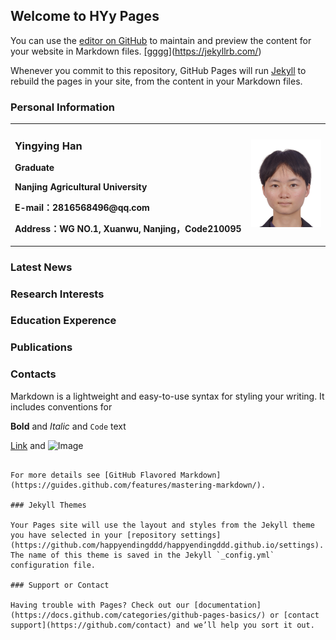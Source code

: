 ## Welcome to HYy Pages

You can use the [editor on GitHub](https://github.com/happyendingddd/happyendingddd.github.io/edit/master/index.md) to maintain and preview the content for your website in Markdown files. <u>[gggg]</u>(https://jekyllrb.com/)

Whenever you commit to this repository, GitHub Pages will run [Jekyll](https://jekyllrb.com/) to rebuild the pages in your site, from the content in your Markdown files.

### Personal Information
<table border="0">
  <tr>
    <td width="75%">
      <h3>Yingying Han</h3>
      <p><b>Graduate</b></p>
      <p><b>Nanjing Agricultural University</b></p>
      <p><b>E-mail：2816568496@qq.com</b></p>
      <p><b>Address：WG NO.1, Xuanwu, Nanjing，Code210095</b></p>
    </td>
    <td width="25%">
      <img src="/HANYINGYING2.jpg" width="100%">     
    </td>
  </tr>
</table>



### Latest News
### Research Interests
### Education Experence
### Publications
### Contacts

Markdown is a lightweight and easy-to-use syntax for styling your writing. It includes conventions for



**Bold** and _Italic_ and `Code` text

[Link](url) and ![Image](src)
```

For more details see [GitHub Flavored Markdown](https://guides.github.com/features/mastering-markdown/).

### Jekyll Themes

Your Pages site will use the layout and styles from the Jekyll theme you have selected in your [repository settings](https://github.com/happyendingddd/happyendingddd.github.io/settings). The name of this theme is saved in the Jekyll `_config.yml` configuration file.

### Support or Contact

Having trouble with Pages? Check out our [documentation](https://docs.github.com/categories/github-pages-basics/) or [contact support](https://github.com/contact) and we’ll help you sort it out.
